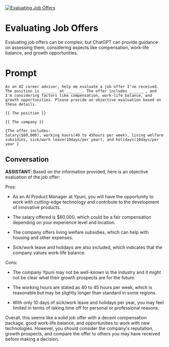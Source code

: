 
[![Evaluating Job Offers](https://flow-prompt-covers.s3.us-west-1.amazonaws.com/icon/futuristic/futu_3.png)]()
# Evaluating Job Offers 
Evaluating job offers can be complex, but ChatGPT can provide guidance on assessing them, considering aspects like compensation, work-life balance, and growth opportunities. 

# Prompt

```
As an AI career advisor, help me evaluate a job offer I've received. The position is _______ at _______. The offer includes _______, and I'm considering factors like compensation, work-life balance, and growth opportunities. Please provide an objective evaluation based on these details.

{{ The position }}

{{ The company }}

{The offer includes:
Salary($60,000), working hours(40 to 45hours per week), living welfare subsidies, sick/work leave(10days/per year), and holidays(10days/per year }
```

## Conversation

**ASSISTANT**: Based on the information provided, here is an objective evaluation of the job offer:



Pros:

- As an AI Product Manager at Ypuni, you will have the opportunity to work with cutting-edge technology and contribute to the development of innovative products.

- The salary offered is $60,000, which could be a fair compensation depending on your experience level and location.

- The company offers living welfare subsidies, which can help with housing and other expenses.

- Sick/work leave and holidays are also included, which indicates that the company values work-life balance.



Cons:

- The company Ypuni may not be well-known in the industry and it might not be clear what their growth prospects are for the future.

- The working hours are stated as 40 to 45 hours per week, which is reasonable but may be slightly longer than standard in some regions.

- With only 10 days of sick/work leave and holidays per year, you may feel limited in terms of taking time off for personal or professional reasons.



Overall, this seems like a solid job offer with a decent compensation package, good work-life balance, and opportunities to work with new technologies. However, you should consider the company's reputation, growth prospects, and compare the offer to others you may have received before making a decision.


